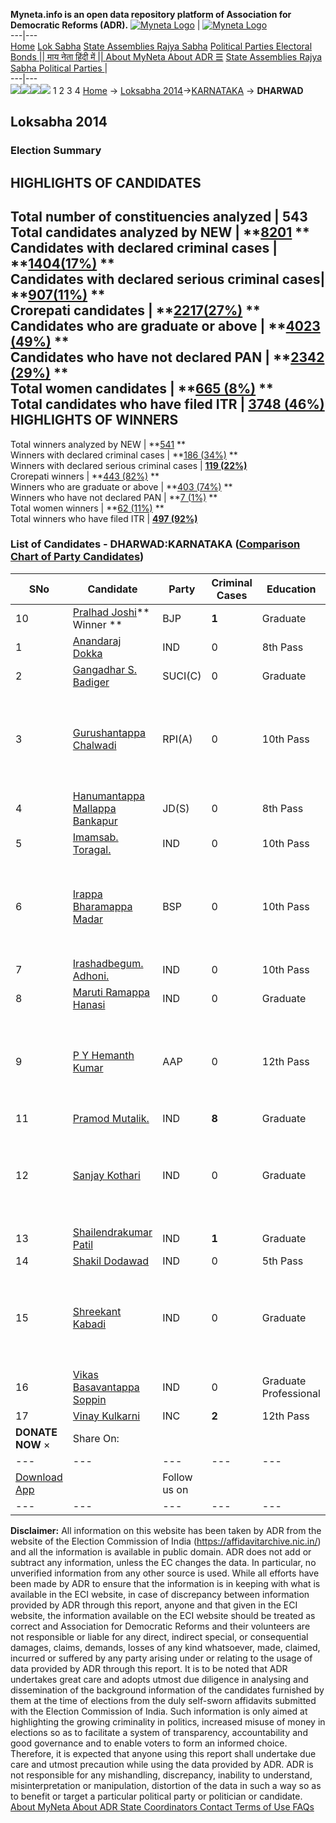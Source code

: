 **Myneta.info is an open data repository platform of Association for Democratic Reforms (ADR).**
[![Myneta Logo](https://www.myneta.info/lib/img/myneta-logo.png)](https://www.myneta.info/) | [![Myneta Logo](https://www.myneta.info/lib/img/adr-logo.png)](https://adrindia.org)  
---|---  
[Home](https://www.myneta.info/) [Lok Sabha](https://www.myneta.info/#ls "Lok Sabha") [ State Assemblies ](https://www.myneta.info/#sa "State Assemblies") [Rajya Sabha](https://www.myneta.info/#rs "Rajya Sabha") [Political Parties ](https://www.myneta.info/party "Political Parties") [ Electoral Bonds ](https://www.myneta.info/electoral_bonds "Electoral Bonds") [ || माय नेता हिंदी में || ](https://translate.google.co.in/translate?prev=hp&hl=en&js=y&u=www.myneta.info&sl=en&tl=hi&history_state0=) [ About MyNeta ](https://adrindia.org/content/about-myneta) [ About ADR ](https://adrindia.org/about-adr/who-we-are) [☰](javascript:void\(0\))
[ State Assemblies ](https://www.myneta.info/#sa "State Assemblies") [ Rajya Sabha ](https://www.myneta.info/#rs "Rajya Sabha") [ Political Parties ](https://www.myneta.info/party "Political Parties")
|   
---|---  
![](https://www.myneta.info/lib/img/banner/banner-1.png)![](https://www.myneta.info/lib/img/banner/banner-2.png)![](https://www.myneta.info/lib/img/banner/banner-3.png)![](https://www.myneta.info/lib/img/banner/banner-4.png)
1  2  3  4 
[Home](https://www.myneta.info/) → [Loksabha 2014](https://www.myneta.info/ls2014/)→[KARNATAKA](https://www.myneta.info/ls2014/index.php?action=show_constituencies&state_id=10) → **DHARWAD**
### 
## Loksabha 2014
###  Election Summary 
HIGHLIGHTS OF CANDIDATES  
---  
Total number of constituencies analyzed |  543   
Total candidates analyzed by NEW | **[8201](https://www.myneta.info/ls2014/index.php?action=summary&subAction=candidates_analyzed&sort=candidate#summary) **  
Candidates with declared criminal cases | **[1404(17%)](https://www.myneta.info/ls2014/index.php?action=summary&subAction=crime&sort=candidate#summary) **  
Candidates with declared serious criminal cases| **[907(11%)](https://www.myneta.info/ls2014/index.php?action=summary&subAction=serious_crime&sort=candidate#summary) **  
Crorepati candidates | **[2217(27%)](https://www.myneta.info/ls2014/index.php?action=summary&subAction=crorepati&sort=candidate#summary) **  
Candidates who are graduate or above | **[4023 (49%)](https://www.myneta.info/ls2014/index.php?action=summary&subAction=education&sort=candidate#summary) **  
Candidates who have not declared PAN | **[2342 (29%)](https://www.myneta.info/ls2014/index.php?action=summary&subAction=without_pan&sort=candidate#summary) **  
Total women candidates | **[665 (8%)](https://www.myneta.info/ls2014/index.php?action=summary&subAction=women_candidate&sort=candidate#summary) **  
Total candidates who have filed ITR | [**3748 (46%)**](https://www.myneta.info/ls2014/index.php?action=summary&subAction=filed_itr&sort=candidate#summary)  
HIGHLIGHTS OF WINNERS  
---  
Total winners analyzed by NEW | **[541](https://www.myneta.info/ls2014/index.php?action=summary&subAction=winner_analyzed&sort=candidate#summary) **  
Winners with declared criminal cases | **[186 (34%)](https://www.myneta.info/ls2014/index.php?action=summary&subAction=winner_crime&sort=candidate#summary) **  
Winners with declared serious criminal cases | **[119 (22%)](https://www.myneta.info/ls2014/index.php?action=summary&subAction=winner_serious_crime&sort=candidate#summary)**  
Crorepati winners | **[443 (82%)](https://www.myneta.info/ls2014/index.php?action=summary&subAction=winner_crorepati&sort=candidate#summary) **  
Winners who are graduate or above | **[403 (74%)](https://www.myneta.info/ls2014/index.php?action=summary&subAction=winner_education&sort=candidate#summary) **  
Winners who have not declared PAN | **[7 (1%)](https://www.myneta.info/ls2014/index.php?action=summary&subAction=winner_without_pan&sort=candidate#summary) **  
Total women winners | **[62 (11%)](https://www.myneta.info/ls2014/index.php?action=summary&subAction=winner_women&sort=candidate#summary) **  
Total winners who have filed ITR | [**497 (92%)**](https://www.myneta.info/ls2014/index.php?action=summary&subAction=winner_filed_itr&sort=candidate#summary)  
### List of Candidates - DHARWAD:KARNATAKA ([Comparison Chart of Party Candidates](https://www.myneta.info/ls2014/comparisonchart.php?constituency_id=294))
SNo | Candidate| Party| Criminal Cases| Education| Age| Total Assets| Liabilities  
---|---|---|---|---|---|---|---  
10  | [Pralhad Joshi](https://www.myneta.info/ls2014/candidate.php?candidate_id=1075)** Winner ** | BJP | **1** | Graduate| 51 | Rs 4,19,79,658 ~ 4 Crore+ | Rs 67,39,989 ~ 67 Lacs+  
1  | [Anandaraj Dokka](https://www.myneta.info/ls2014/candidate.php?candidate_id=2180) | IND | 0 | 8th Pass| 63 | Rs 2,20,000 ~ 2 Lacs+ | Rs 0 ~   
2  | [Gangadhar S. Badiger](https://www.myneta.info/ls2014/candidate.php?candidate_id=178) | SUCI(C) | 0 | Graduate| 32 | Rs 60,000 ~ 60 Thou+ | Rs 0 ~   
3  | [Gurushantappa Chalwadi](https://www.myneta.info/ls2014/candidate.php?candidate_id=2188) | RPI(A) | 0 | 10th Pass| 51 | ![](https://myneta.info/image_v2.php?myneta_folder=ls2014&candidate_id=2188&col=ta) | ![](https://myneta.info/image_v2.php?myneta_folder=ls2014&candidate_id=2188&col=lia)  
4  | [Hanumantappa Mallappa Bankapur](https://www.myneta.info/ls2014/candidate.php?candidate_id=2191) | JD(S) | 0 | 8th Pass| 52 | Rs 2,52,57,819 ~ 2 Crore+ | Rs 17,10,000 ~ 17 Lacs+  
5  | [Imamsab. Toragal.](https://www.myneta.info/ls2014/candidate.php?candidate_id=2184) | IND | 0 | 10th Pass| 50 | Rs 80,000 ~ 80 Thou+ | Rs 0 ~   
6  | [Irappa Bharamappa Madar](https://www.myneta.info/ls2014/candidate.php?candidate_id=3776) | BSP | 0 | 10th Pass| 39 | ![](https://myneta.info/image_v2.php?myneta_folder=ls2014&candidate_id=3776&col=ta) | ![](https://myneta.info/image_v2.php?myneta_folder=ls2014&candidate_id=3776&col=lia)  
7  | [Irashadbegum. Adhoni.](https://www.myneta.info/ls2014/candidate.php?candidate_id=2187) | IND | 0 | 10th Pass| 48 | Rs 36,000 ~ 36 Thou+ | Rs 0 ~   
8  | [Maruti Ramappa Hanasi](https://www.myneta.info/ls2014/candidate.php?candidate_id=2189) | IND | 0 | Graduate| 46 | Rs 22,43,000 ~ 22 Lacs+ | Rs 2,30,000 ~ 2 Lacs+  
9  | [P Y Hemanth Kumar](https://www.myneta.info/ls2014/candidate.php?candidate_id=845) | AAP | 0 | 12th Pass| 47 | ![](https://myneta.info/image_v2.php?myneta_folder=ls2014&candidate_id=845&col=ta) | ![](https://myneta.info/image_v2.php?myneta_folder=ls2014&candidate_id=845&col=lia)  
11  | [Pramod Mutalik.](https://www.myneta.info/ls2014/candidate.php?candidate_id=2193) | IND | **8** | Graduate| 59 | Rs 2,68,756 ~ 2 Lacs+ | Rs 0 ~   
12  | [Sanjay Kothari](https://www.myneta.info/ls2014/candidate.php?candidate_id=596) | IND | 0 | Graduate| 36 | ![](https://myneta.info/image_v2.php?myneta_folder=ls2014&candidate_id=596&col=ta) | ![](https://myneta.info/image_v2.php?myneta_folder=ls2014&candidate_id=596&col=lia)  
13  | [Shailendrakumar Patil](https://www.myneta.info/ls2014/candidate.php?candidate_id=846) | IND | **1** | Graduate| 38 | Rs 35,000 ~ 35 Thou+ | Rs 0 ~   
14  | [Shakil Dodawad](https://www.myneta.info/ls2014/candidate.php?candidate_id=2190) | IND | 0 | 5th Pass| 31 | Rs 97,000 ~ 97 Thou+ | Rs 0 ~   
15  | [Shreekant Kabadi](https://www.myneta.info/ls2014/candidate.php?candidate_id=1077) | IND | 0 | Graduate| 52 | ![](https://myneta.info/image_v2.php?myneta_folder=ls2014&candidate_id=1077&col=ta) | ![](https://myneta.info/image_v2.php?myneta_folder=ls2014&candidate_id=1077&col=lia)  
16  | [Vikas Basavantappa Soppin](https://www.myneta.info/ls2014/candidate.php?candidate_id=2192) | IND | 0 | Graduate Professional| 38 | Rs 60,39,592 ~ 60 Lacs+ | Rs 13,79,613 ~ 13 Lacs+  
17  | [Vinay Kulkarni](https://www.myneta.info/ls2014/candidate.php?candidate_id=2183) | INC | **2** | 12th Pass| 47 | Rs 11,18,90,685 ~ 11 Crore+ | Rs 65,39,376 ~ 65 Lacs+  
|  **DONATE NOW** × |  Share On:  | [](https://api.whatsapp.com/send?text=https%3A%2F%2Fmyneta.info%2Fpunjab2022%2Findex.php%3Faction%3Dshow_constituencies%26state_id%3D19) | [](https://www.facebook.com/sharer/sharer.php?u=https%3A%2F%2Fmyneta.info%2Fpunjab2022%2Findex.php%3Faction%3Dshow_constituencies%26state_id%3D19) | [](https://twitter.com/share?url=https%3A%2F%2Fmyneta.info%2Fpunjab2022%2Findex.php%3Faction%3Dshow_constituencies%26state_id%3D19)  
---|---|---|---|---  
| [ Download App ](https://play.google.com/store/apps/details?id=com.webrosoft.myneta1&pcampaignid=pcampaignidMKT-Other-global-all-co-prtnr-py-PartBadge-Mar2515-1) | [](https://play.google.com/store/apps/details?id=com.webrosoft.myneta1&pcampaignid=pcampaignidMKT-Other-global-all-co-prtnr-py-PartBadge-Mar2515-1) |  Follow us on  | [](https://www.facebook.com/adrindia.org/) | [](https://twitter.com/adrspeaks) | [](https://groups.google.com/g/national-election-watch?hl=en&pli=1) | [](https://www.instagram.com/adrspeaks/) | [](https://www.youtube.com/user/adrspeaks) | [](https://sharechat.com/profile/adrspeaks)  
---|---|---|---|---|---|---|---|---  
**Disclaimer:** All information on this website has been taken by ADR from the website of the Election Commission of India (https://affidavitarchive.nic.in/) and all the information is available in public domain. ADR does not add or subtract any information, unless the EC changes the data. In particular, no unverified information from any other source is used. While all efforts have been made by ADR to ensure that the information is in keeping with what is available in the ECI website, in case of discrepancy between information provided by ADR through this report, anyone and that given in the ECI website, the information available on the ECI website should be treated as correct and Association for Democratic Reforms and their volunteers are not responsible or liable for any direct, indirect special, or consequential damages, claims, demands, losses of any kind whatsoever, made, claimed, incurred or suffered by any party arising under or relating to the usage of data provided by ADR through this report. It is to be noted that ADR undertakes great care and adopts utmost due diligence in analysing and dissemination of the background information of the candidates furnished by them at the time of elections from the duly self-sworn affidavits submitted with the Election Commission of India. Such information is only aimed at highlighting the growing criminality in politics, increased misuse of money in elections so as to facilitate a system of transparency, accountability and good governance and to enable voters to form an informed choice. Therefore, it is expected that anyone using this report shall undertake due care and utmost precaution while using the data provided by ADR. ADR is not responsible for any mishandling, discrepancy, inability to understand, misinterpretation or manipulation, distortion of the data in such a way so as to benefit or target a particular political party or politician or candidate. 
[ About MyNeta ](https://adrindia.org/content/about-myneta) [ About ADR ](https://adrindia.org/about-adr/who-we-are) [ State Coordinators ](https://adrindia.org/about-adr/state-coordinators) [ Contact ](https://adrindia.org/contact-us) [ Terms of Use ](https://adrindia.org/content/adr-terms-use) [ FAQs ](https://adrindia.org/content/faqs)
